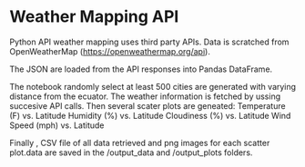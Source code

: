 # Weather Mapping API

Python API weather mapping uses third party APIs. Data is scratched from OpenWeatherMap (https://openweathermap.org/api). 

The JSON  are loaded from the API responses into Pandas DataFrame.  

The notebook randomly select at least 500 cities are generated with varying distance from the ecuator. The weather information is fetched by ussing succesive API calls.  Then several scater plots are geneated:
    Temperature (F) vs. Latitude
    Humidity (%) vs. Latitude
    Cloudiness (%) vs. Latitude
    Wind Speed (mph) vs. Latitude

Finally , CSV file of all data retrieved and png images for each scatter plot.data are saved in the /output_data and /output_plots folders. 
